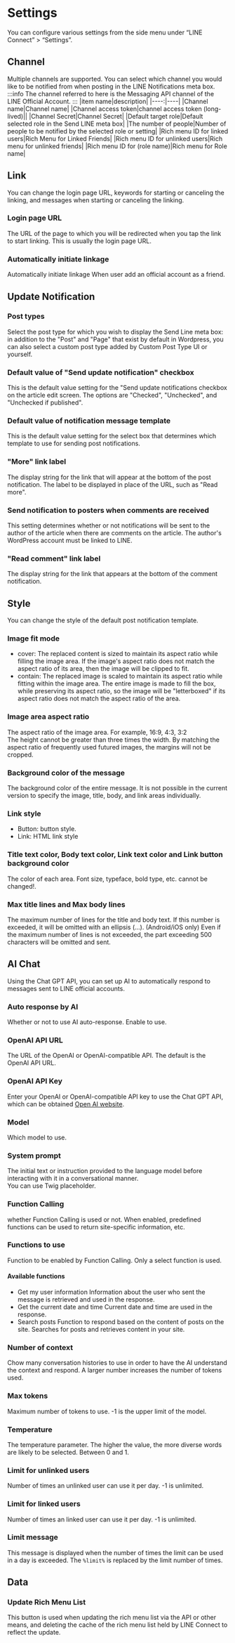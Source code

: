 # Settings
You can configure various settings from the side menu under “LINE Connect” > “Settings”.

## Channel
Multiple channels are supported. You can select which channel you would like to be notified from when posting in the LINE Notifications meta box.
:::info
The channel referred to here is the Messaging API channel of the LINE Official Account.
:::
|item name|description|
|----:|----|
|Channel name|Channel name|
|Channel access token|channel access token (long-lived)||
|Channel Secret|Channel Secret|
|Default target role|Default selected role in the Send LINE meta box|
|The number of people|Number of people to be notified by the selected role or setting|
|Rich menu ID for linked users|Rich Menu for Linked Friends|
|Rich menu ID for unlinked users|Rich menu for unlinked friends|
|Rich menu ID for (role name)|Rich menu for Role name|

## Link
You can change the login page URL, keywords for starting or canceling the linking, and messages when starting or canceling the linking.
### Login page URL
The URL of the page to which you will be redirected when you tap the link to start linking. This is usually the login page URL.
### Automatically initiate linkage
Automatically initiate linkage When user add an official account as a friend.
## Update Notification
### Post types
Select the post type for which you wish to display the Send Line meta box: in addition to the "Post" and "Page" that exist by default in Wordpress, you can also select a custom post type added by Custom Post Type UI or yourself.
### Default value of "Send update notification" checkbox
This is the default value setting for the "Send update notifications checkbox on the article edit screen. The options are "Checked", "Unchecked", and "Unchecked if published". 
### Default value of notification message template
This is the default value setting for the select box that determines which template to use for sending post notifications.
### "More" link label
The display string for the link that will appear at the bottom of the post notification. The label to be displayed in place of the URL, such as "Read more".
### Send notification to posters when comments are received
This setting determines whether or not notifications will be sent to the author of the article when there are comments on the article. The author's WordPress account must be linked to LINE.
### "Read comment" link label
The display string for the link that appears at the bottom of the comment notification. 
## Style
You can change the style of the default post notification template.
### Image fit mode
- cover: The replaced content is sized to maintain its aspect ratio while filling the image area. If the image's aspect ratio does not match the aspect ratio of its area, then the image will be clipped to fit. 
- contain: The replaced image is scaled to maintain its aspect ratio while fitting within the image area. The entire image is made to fill the box, while preserving its aspect ratio, so the image will be "letterboxed" if its aspect ratio does not match the aspect ratio of the area.
### Image area aspect ratio
The aspect ratio of the image area. For example, 16:9, 4:3, 3:2  
The height cannot be greater than three times the width. By matching the aspect ratio of frequently used futured images, the margins will not be cropped. 
### Background color of the message
The background color of the entire message. It is not possible in the current version to specify the image, title, body, and link areas individually.
### Link style
- Button: button style.
- Link: HTML link style
### Title text color, Body text color, Link text color and Link button background color
The color of each area. Font size, typeface, bold type, etc. cannot be changed!.
### Max title lines and Max body lines
The maximum number of lines for the title and body text. If this number is exceeded, it will be omitted with an ellipsis (...). (Android/iOS only)
Even if the maximum number of lines is not exceeded, the part exceeding 500 characters will be omitted and sent.
## AI Chat
Using the Chat GPT API, you can set up AI to automatically respond to messages sent to LINE official accounts. 
### Auto response by AI
Whether or not to use AI auto-response. Enable to use.
### OpenAI API URL
The URL of the OpenAI or OpenAI-compatible API. The default is the OpenAI API URL.
### OpenAI API Key
Enter your OpenAI or OpenAI-compatible API key to use the Chat GPT API, which can be obtained [Open AI website](https://platform.openai.com/). 
### Model
Which model to use.
### System prompt
The initial text or instruction provided to the language model before interacting with it in a conversational manner.  
You can use Twig placeholder.
### Function Calling
whether Function Calling is used or not. When enabled, predefined functions can be used to return site-specific information, etc. 
### Functions to use
Function to be enabled by Function Calling. Only a select function is used.
#### Available functions
- Get my user information
	Information about the user who sent the message is retrieved and used in the response. 
- Get the current date and time
	Current date and time are used in the response.
- Search posts
	Function to respond based on the content of posts on the site. Searches for posts and retrieves content in your site.
### Number of context
Chow many conversation histories to use in order to have the AI understand the context and respond. A larger number increases the number of tokens used. 
### Max tokens
Maximum number of tokens to use. -1 is the upper limit of the model.
### Temperature
The temperature parameter. The higher the value, the more diverse words are likely to be selected. Between 0 and 1.
### Limit for unlinked users
Number of times an unlinked user can use it per day. -1 is unlimited.
### Limit for linked users
Number of times an linked user can use it per day. -1 is unlimited.
### Limit message
This message is displayed when the number of times the limit can be used in a day is exceeded. The `%limit%` is replaced by the limit number of times.
## Data
### Update Rich Menu List
This button is used when updating the rich menu list via the API or other means, and deleting the cache of the rich menu list held by LINE Connect to reflect the update.